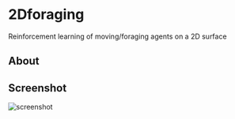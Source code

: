# 2Dforaging
Reinforcement learning of moving/foraging agents on a 2D surface

## About

## Screenshot

![screenshot](https://github.com/peterszabo77/2Dforaging/blob/master/screenshot1.png
)

